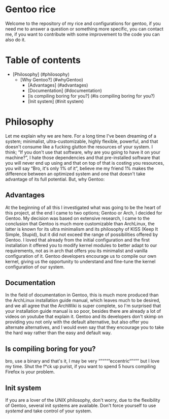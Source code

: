 # Gentoo rice
Welcome to the repository of my rice and configurations for gentoo, if you need me to answer a question or something more specific, you can contact me, if you want to contribute with some improvement to the code you can also do it.

# Table of contents
- [Philosophy] (#philosophy)
  - [Why Gentoo?] (#whyGentoo)
    - [Advantages] (#advantages)
    - [Documentation] (#documentation)
    - [is compiling boring for you?] (#is compiling boring for you?)
    - [Init system] (#init system)

# Philosophy
Let me explain why we are here. For a long time I've been dreaming of a system; minimalist, ultra-customizable, highly flexible, powerful, and that doesn't consume like a fucking glutton the resources of your system. I think; “If you don't use that software, why are you going to have it on your machine?”, I hate those dependencies and that pre-installed software that you will never end up using and that on top of that is costing you resources, you will say “Bro, it's only 1% of it”, believe me my friend 1% makes the difference between an optimized system and one that doesn't take advantage of its full potential. But, why Gentoo:

## Advantages
At the beginning of all this I investigated what was going to be the heart of this project, at the end I came to two options; Gentoo or Arch, I decided for Gentoo. My decision was based on extensive research, I came to the conclusion that Gentoo is much more customizable than ArchLinux, the latter is known for its ultra minimalism and its philosophy of KISS (Keep It Simple, Stupid), but it did not exceed the range of possibilities offered by Gentoo. I loved that already from the initial configuration and the first installation it offered you to modify kernel modules to better adapt to our requirements, not as in arch that offers you its minimalist and vanilla configuration of it. Gentoo developers encourage us to compile our own kernel, giving us the opportunity to understand and fine-tune the kernel configuration of our system.

## Documentation
In the field of documentation in Gentoo, this is much more produced than the ArchLinux installation guide manual, which leaves much to be desired, and we all agree that the ArchWiki is super complete, so I'm surprised that your installation guide manual is so poor, besides there are already a lot of videos on youtube that explain it. Gentoo and its developers don't skimp on providing you not only with the default alternative, but also offer you alternate alternatives, and I would even say that they encourage you to take the hard way rather than the easy and default way.

## Is compiling boring for you?
bro, use a binary and that's it, I may be very “”“”“”eccentric“”“”” but I love my time. Shut the f*ck up purist, if you want to spend 5 hours compiling Firefox is your problem.

## Init system
If you are a lover of the UNIX philosophy, don't worry, due to the flexibility of Gentoo, several init systems are available. Don't force yourself to use _systemd_ and take control of your system.
